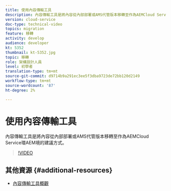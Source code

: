 ```yaml
---
title: 使用內容傳輸工具
description: 內容傳輸工具是將內容從內部部署或AMS代管版本移轉至作為AEMCloud Service環AEM境的建議方式。
version: cloud-service
doc-type: technical-video
topics: migration
feature: 移轉
activity: develop
audience: developer
kt: 5352
thumbnail: kt-5352.jpg
topic: 移轉
role: 架構設計人員
level: 初學者
translation-type: tm+mt
source-git-commit: d9714b9a291ec3ee5f3dba9723de72bb120d2149
workflow-type: tm+mt
source-wordcount: '87'
ht-degree: 2%

---
```



# 使用內容傳輸工具

內容傳輸工具是將內容從內部部署或AMS代管版本移轉至作為AEMCloud Service環AEM境的建議方式。

>[!VIDEO](https://video.tv.adobe.com/v/35460/?quality=12&learn=on)

## 其他資源 {#additional-resources}

* [內容傳輸工具概觀](https://docs.adobe.com/content/help/en/experience-manager-cloud-service/moving/cloud-migration/content-transfer-tool/overview-content-transfer-tool.html)
